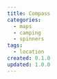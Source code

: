 ```yaml
---
title: Compass
categories:
  - maps
  - camping
  - spinners
tags:
  - location
created: 0.1.0
updated: 1.0.0
---
```

